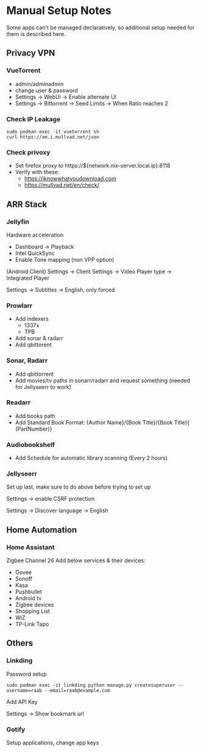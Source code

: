 # Manual Setup Notes

Some apps can't be managed declaratively, so additional setup needed for them is described here.

## Privacy VPN

### VueTorrent

- admin/adminadmin
- change user & password
- Settings -> WebUi -> Enable alternate UI
- Settings -> Bittorrent -> Seed Limits -> When Ratio reaches 2

### Check IP Leakage

```console
sudo podman exec -it vuetorrent sh
curl https://am.i.mullvad.net/json
```

### Check privoxy

- Set firefox proxy to https://${network.nix-server.local.ip}:8118
- Verify with these:
  - https://iknowwhatyoudownload.com
  - https://mullvad.net/en/check/

## ARR Stack

### Jellyfin

Hardware acceleration

- Dashboard -> Playback
- Intel QuickSync
- Enable Tone mapping (non VPP option)

(Android Client) Settings -> Client Settings -> Video Player type -> Integrated Player

Settings -> Subtitles -> English, only forced

### Prowlarr

- Add indexers
  - 1337x
  - TPB
- Add sonar & radarr
- Add qbittorent

### Sonar, Radarr

- Add qbittorrent
- Add movies/tv paths in sonarr/radarr and request something (needed for Jellyseerr to work)

### Readarr

- Add books path
- Add Standard Book Format: {Author Name}/{Book Title}/{Book Title}{ (PartNumber)}

### Audiobookshelf

- Add Schedule for automatic library scanning (Every 2 hours)

### Jellyseerr

Set up last, make sure to do above before trying to set up

Settings -> enable CSRF protection

Settings -> Discover language -> English

## Home Automation

### Home Assistant

Zigbee Channel 26
Add below services & their devices:

- Govee
- Sonoff
- Kasa
- Pushbullet
- Android tv
- Zigbee devices
- Shopping List
- WiZ
- TP-Link Tapo

## Others

### Linkding

Password setup

```
sudo podman exec -it linkding python manage.py createsuperuser --username=raab --email=raab@example.com
```

Add API Key

Settings -> Show bookmark url

### Gotify

Setup applications, change app keys